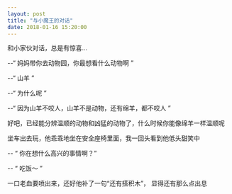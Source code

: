 ```yaml
---
layout: post
title: "与小魔王的对话"
date: 2018-01-16 15:20:00
---
```

和小家伙对话，总是有惊喜...
<!-- more -->

--“ 妈妈带你去动物园，你最想看什么动物啊 ”

--“ 山羊 ”  

--“ 为什么呢 ”  

--“ 因为山羊不咬人，山羊不是动物，还有绵羊，都不咬人 ”  

好吧，已经能分辨温顺的动物和凶猛的动物了，什么时候你能像绵羊一样温顺呢  




坐车出去玩，他乖乖地坐在安全座椅里面，我一回头看到他低头甜笑中  

-- “ 你在想什么高兴的事情啊？”  

-- “ 吃饭～ ”  

一口老血要喷出来，还好他补了一句“还有搭积木”， 显得还有那么点出息  
